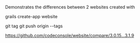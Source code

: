 Demonstrates the differences between 2 websites created with

grails create-app website

git tag <version>
git push origin --tags

https://github.com/codeconsole/website/compare/3.0.15...3.1.9
